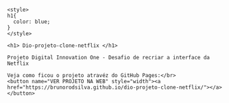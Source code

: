 <html>
  <head>
    
    <style>
    h1{
      color: blue;
    }
    </style>
    
  </head>
  <body>

    <h1> Dio-projeto-clone-netflix </h1>

    Projeto Digital Innovation One - Desafio de recriar a interface da Netflix

    Veja como ficou o projeto atravéz do GitHub Pages:</br>
    <button name="VER PROJETO NA WEB" style="width"><a href="https://brunorodsilva.github.io/dio-projeto-clone-netflix/"></a></button>
  </body>
</html>
